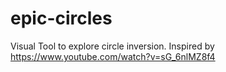 epic-circles
============

Visual Tool to explore circle inversion. Inspired by https://www.youtube.com/watch?v=sG_6nlMZ8f4
